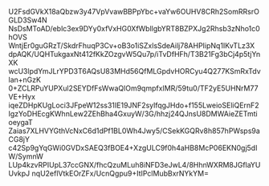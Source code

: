 U2FsdGVkX18aQbzw3y47VpVvawBBPpYbc+vaYw6OUHV8CRh2SomRRsrOGLD3Sw4N
NsDsMToAD/eblc3ex9DYy0xfVxHG0XfWbllgbYRT8BZPXJg2Rhsb3zNho1c0hOVS
WntjEr0guGRzT/SkdrFhuqP3Cv+oB3o1iSZxlsSdeAilj78AHPIipNq1IKvTLz3X
dpAQK/UQHTukgaxNt412fKkZOzgvW5Qu7p/iTvDfHFh/T3B21Fg3bCj4p5tjYnXK
wcU3lpdYmJLrYPD3T6AQsU83MHd56QfMLGpdvHORCyu4Q277KSmRxTdvlan+nGzK
0+ZCLRPuYUPXul2SEYDfFsWwaQlOm9qmpfxIMR/59tu0/TF2yE5UHNrM77VE+Hyx
iqeZDHpKUgLoci3JFpeW12ss31IE19JNF2sylfqgJHdo+f155LweioSEliQErnF2
IgzYoDHEcgKWhnLew2ZEhBha4GxuyW/3G/hhzj24QJnsU8DMWAieZETmtioeygaT
Zaias7XLHVYGthVcNxC6d1dPf1BL0Wh4Jwy5/CSekKGQRv8h857hPWsps9aCG8jY
c42Sp9gYqGWi0GVDxSAEQ3fBOE4+XzgULC9f0h4aHB8McP06EKN0gj5dIW/SymnW
LUp4kzvRPIUpL37ccGNX/fhcQzuMLuh8iNFD3eJwL4/8HhnWXRM8JGflaYUUvkpJ
nqU2eflVtkEOrZFx/UcnQgpu9+ItIPclMubBxrNYkYM=

